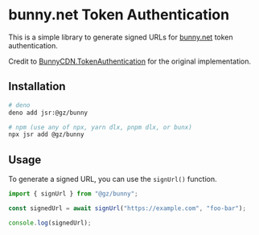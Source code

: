 # bunny.net Token Authentication

This is a simple library to generate signed URLs for [bunny.net](https://bunny.net) token authentication.

Credit to [BunnyCDN.TokenAuthentication](https://github.com/BunnyWay/BunnyCDN.TokenAuthentication) for the original implementation.

## Installation

```bash
# deno
deno add jsr:@gz/bunny

# npm (use any of npx, yarn dlx, pnpm dlx, or bunx)
npx jsr add @gz/bunny
```

## Usage

To generate a signed URL, you can use the `signUrl()` function.

```typescript
import { signUrl } from "@gz/bunny";

const signedUrl = await signUrl("https://example.com", "foo-bar");

console.log(signedUrl);
```